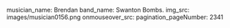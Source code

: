 musician_name: Brendan
band_name: Swanton Bombs.
img_src: images/musician0156.png
onmouseover_src: 
pagination_pageNumber: 2341